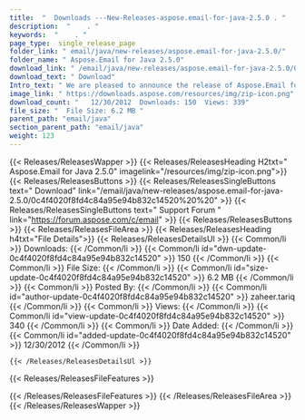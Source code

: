 ```yaml
---
title:  "  Downloads ---New-Releases-aspose.email-for-java-2.5.0 . " 
description:  "    . " 
keywords:  "    . " 
page_type:  single_release_page
folder_link: " email/java/new-releases/aspose.email-for-java-2.5.0/"
folder_name: " Aspose.Email for Java 2.5.0"
download_link: " /email/java/new-releases/aspose.email-for-java-2.5.0/0c4f4020f8fd4c84a95e94b832c14520"
download_text: " Download"
Intro_text: " We are pleased to announce the release of Aspose.Email for Java 2.5.0. This mont..."
image_link: " https://downloads.aspose.com/resources/img/zip-icon.png"
download_count: "   12/30/2012  Downloads: 150  Views: 339"
file_size: "  File Size: 6.2 MB "
parent_path: "email/java"
section_parent_path: "email/java"
weight: 123 
---
```


{{< Releases/ReleasesWapper >}}
  {{< Releases/ReleasesHeading H2txt=" Aspose.Email for Java 2.5.0" imagelink="/resources/img/zip-icon.png">}}
  {{< Releases/ReleasesButtons >}}
    {{< Releases/ReleasesSingleButtons text=" Download" link="/email/java/new-releases/aspose.email-for-java-2.5.0/0c4f4020f8fd4c84a95e94b832c14520%20%20" >}}
    {{< Releases/ReleasesSingleButtons text=" Support Forum " link="https://forum.aspose.com/c/email" >}}
  {{< Releases/ReleasesButtons >}}
  {{< Releases/ReleasesFileArea >}}
    {{< Releases/ReleasesHeading h4txt="File Details">}}
    {{< Releases/ReleasesDetailsUl >}}
            {{< Common/li  >}} Downloads: {{< /Common/li >}} 
      {{< Common/li id="dwn-update-0c4f4020f8fd4c84a95e94b832c14520" >}} 150 {{< /Common/li >}} 
      {{< Common/li  >}} File Size: {{< /Common/li >}} 
      {{< Common/li id="size-update-0c4f4020f8fd4c84a95e94b832c14520" >}} 6.2 MB {{< /Common/li >}} 
      {{< Common/li  >}} Posted By: {{< /Common/li >}} 
      {{< Common/li id="author-update-0c4f4020f8fd4c84a95e94b832c14520" >}} zaheer.tariq {{< /Common/li >}} 
      {{< Common/li  >}} Views: {{< /Common/li >}} 
      {{< Common/li id="view-update-0c4f4020f8fd4c84a95e94b832c14520" >}} 340 {{< /Common/li >}} 
      {{< Common/li  >}} Date Added: {{< /Common/li >}} 
      {{< Common/li id="added-update-0c4f4020f8fd4c84a95e94b832c14520" >}} 12/30/2012 {{< /Common/li >}} 

    {{< /Releases/ReleasesDetailsUl >}}

  {{< Releases/ReleasesFileFeatures >}}
      
  {{< /Releases/ReleasesFileFeatures >}}
 {{< /Releases/ReleasesFileArea >}}
{{< /Releases/ReleasesWapper >}}


